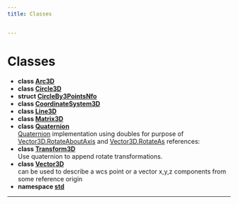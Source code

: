 ```yaml
---
title: Classes


---
```


# Classes



* **class [Arc3D](https://github.com/devel0/iot-sci/tree/main/data/api/Classes/class_arc3_d.md)** 
* **class [Circle3D](https://github.com/devel0/iot-sci/tree/main/data/api/Classes/class_circle3_d.md)** 
* **struct [CircleBy3PointsNfo](https://github.com/devel0/iot-sci/tree/main/data/api/Classes/struct_circle_by3_points_nfo.md)** 
* **class [CoordinateSystem3D](https://github.com/devel0/iot-sci/tree/main/data/api/Classes/class_coordinate_system3_d.md)** 
* **class [Line3D](https://github.com/devel0/iot-sci/tree/main/data/api/Classes/class_line3_d.md)** 
* **class [Matrix3D](https://github.com/devel0/iot-sci/tree/main/data/api/Classes/class_matrix3_d.md)** 
* **class [Quaternion](https://github.com/devel0/iot-sci/tree/main/data/api/Classes/class_quaternion.md)** <br>[Quaternion]() implementation using doubles for purpose of [Vector3D.RotateAboutAxis](https://github.com/devel0/iot-sci/tree/main/data/api/Classes/class_vector3_d.md#function-rotateaboutaxis) and [Vector3D.RotateAs](https://github.com/devel0/iot-sci/tree/main/data/api/Classes/class_vector3_d.md#function-rotateas) references: 
* **class [Transform3D](https://github.com/devel0/iot-sci/tree/main/data/api/Classes/class_transform3_d.md)** <br>Use quaternion to append rotate transformations. 
* **class [Vector3D](https://github.com/devel0/iot-sci/tree/main/data/api/Classes/class_vector3_d.md)** <br>can be used to describe a wcs point or a vector x,y,z components from some reference origin 
* **namespace [std](https://github.com/devel0/iot-sci/tree/main/data/api/Namespaces/namespacestd.md)** 



-------------------------------


